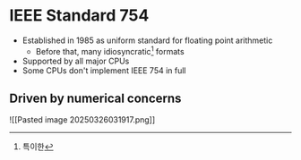 # IEEE Standard 754

- Established in 1985 as uniform standard for floating point arithmetic
  - Before that, many idiosyncratic[^1] formats
- Supported by all major CPUs
- Some CPUs don't implement IEEE 754 in full

[^1]: 특이한

## Driven by numerical concerns

![[Pasted image 20250326031917.png]]
